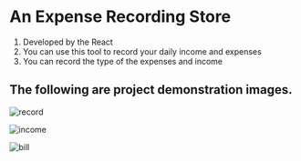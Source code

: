 # An Expense Recording Store
1. Developed by the React
2. You can use this tool to record your daily income and expenses
3. You can record the type of the expenses and income

## The following are project demonstration images.
![record](https://github.com/nihilisticJoy/Expense-Tracking-Tool/tree/main/img/Record.png)

![income](https://github.com/nihilisticJoy/Expense-Tracking-Tool/tree/main/img/income.png)

![bill](https://github.com/nihilisticJoy/Expense-Tracking-Tool/tree/main/img/bill.png)
